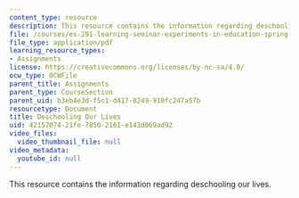 ```yaml
---
content_type: resource
description: This resource contains the information regarding deschooling our lives.
file: /courses/es-291-learning-seminar-experiments-in-education-spring-2003/4215707421fe78502161e143d069ad92_MITES_291S03_9b_hern.pdf
file_type: application/pdf
learning_resource_types:
- Assignments
license: https://creativecommons.org/licenses/by-nc-sa/4.0/
ocw_type: OCWFile
parent_title: Assignments
parent_type: CourseSection
parent_uid: b3eb4e3d-f5c1-d417-8249-910fc247a57b
resourcetype: Document
title: Deschooling Our Lives
uid: 42157074-21fe-7850-2161-e143d069ad92
video_files:
  video_thumbnail_file: null
video_metadata:
  youtube_id: null
---
```

This resource contains the information regarding deschooling our lives.
